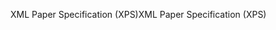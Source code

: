<span data-ttu-id="57357-101">XML Paper Specification (XPS)</span><span class="sxs-lookup"><span data-stu-id="57357-101">XML Paper Specification (XPS)</span></span>
